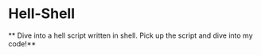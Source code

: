 <h1>Hell-Shell</h1>
** Dive into a hell script written in shell. Pick up the script and dive into my code!**
